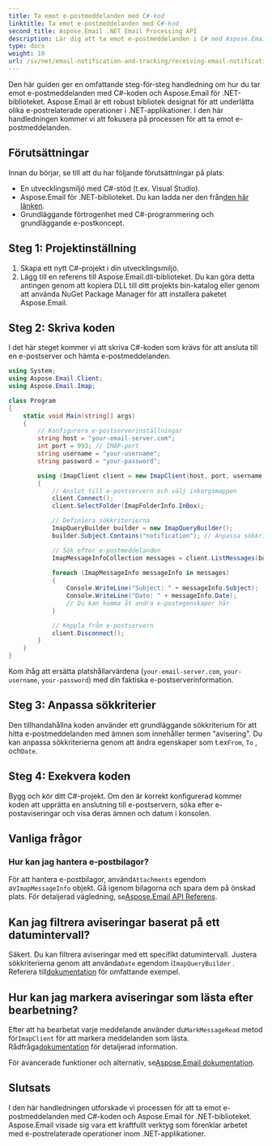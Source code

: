 ```yaml
---
title: Ta emot e-postmeddelanden med C#-kod
linktitle: Ta emot e-postmeddelanden med C#-kod
second_title: Aspose.Email .NET Email Processing API
description: Lär dig att ta emot e-postmeddelanden i C# med Aspose.Email för .NET. Effektivt kodexempel tillhandahålls.
type: docs
weight: 10
url: /sv/net/email-notification-and-tracking/receiving-email-notifications-with-csharp-code/
---
```


Den här guiden ger en omfattande steg-för-steg handledning om hur du tar emot e-postmeddelanden med C#-koden och Aspose.Email för .NET-biblioteket. Aspose.Email är ett robust bibliotek designat för att underlätta olika e-postrelaterade operationer i .NET-applikationer. I den här handledningen kommer vi att fokusera på processen för att ta emot e-postmeddelanden.

## Förutsättningar

Innan du börjar, se till att du har följande förutsättningar på plats:

- En utvecklingsmiljö med C#-stöd (t.ex. Visual Studio).
-  Aspose.Email för .NET-biblioteket. Du kan ladda ner den från[den här länken](https://releases.aspose.com/email/net).
- Grundläggande förtrogenhet med C#-programmering och grundläggande e-postkoncept.

## Steg 1: Projektinställning

1. Skapa ett nytt C#-projekt i din utvecklingsmiljö.
2. Lägg till en referens till Aspose.Email.dll-biblioteket. Du kan göra detta antingen genom att kopiera DLL till ditt projekts bin-katalog eller genom att använda NuGet Package Manager för att installera paketet Aspose.Email.

## Steg 2: Skriva koden

I det här steget kommer vi att skriva C#-koden som krävs för att ansluta till en e-postserver och hämta e-postmeddelanden.

```csharp
using System;
using Aspose.Email.Client;
using Aspose.Email.Imap;

class Program
{
    static void Main(string[] args)
    {
        // Konfigurera e-postserverinställningar
        string host = "your-email-server.com";
        int port = 993; // IMAP-port
        string username = "your-username";
        string password = "your-password";

        using (ImapClient client = new ImapClient(host, port, username, password))
        {
            // Anslut till e-postservern och välj inkorgsmappen
            client.Connect();
            client.SelectFolder(ImapFolderInfo.InBox);

            // Definiera sökkriterierna
            ImapQueryBuilder builder = new ImapQueryBuilder();
            builder.Subject.Contains("notification"); // Anpassa sökkriterierna

            // Sök efter e-postmeddelanden
            ImapMessageInfoCollection messages = client.ListMessages(builder.GetQuery());
            
            foreach (ImapMessageInfo messageInfo in messages)
            {
                Console.WriteLine("Subject: " + messageInfo.Subject);
                Console.WriteLine("Date: " + messageInfo.Date);
                // Du kan komma åt andra e-postegenskaper här
            }

            // Koppla från e-postservern
            client.Disconnect();
        }
    }
}
```

Kom ihåg att ersätta platshållarvärdena (`your-email-server.com`, `your-username`, `your-password`) med din faktiska e-postserverinformation.

## Steg 3: Anpassa sökkriterier

Den tillhandahållna koden använder ett grundläggande sökkriterium för att hitta e-postmeddelanden med ämnen som innehåller termen "avisering". Du kan anpassa sökkriterierna genom att ändra egenskaper som t.ex`From`, `To` , och`Date`.

## Steg 4: Exekvera koden

Bygg och kör ditt C#-projekt. Om den är korrekt konfigurerad kommer koden att upprätta en anslutning till e-postservern, söka efter e-postaviseringar och visa deras ämnen och datum i konsolen.

## Vanliga frågor

### Hur kan jag hantera e-postbilagor?

 För att hantera e-postbilagor, använd`Attachments` egendom av`ImapMessageInfo` objekt. Gå igenom bilagorna och spara dem på önskad plats. För detaljerad vägledning, se[Aspose.Email API Referens](https://reference.aspose.com/email/net/).

## Kan jag filtrera aviseringar baserat på ett datumintervall?

 Säkert. Du kan filtrera aviseringar med ett specifikt datumintervall. Justera sökkriterierna genom att använda`Date` egendom i`ImapQueryBuilder` . Referera till[dokumentation](https://reference.aspose.com/email/net/aspose.email.clients.imap/imapquerybuilder/) för omfattande exempel.

## Hur kan jag markera aviseringar som lästa efter bearbetning?

Efter att ha bearbetat varje meddelande använder du`MarkMessageRead` metod för`ImapClient` för att markera meddelanden som lästa. Rådfråga[dokumentation](https://reference.aspose.com/email/net/aspose.email.clients.imap/imapclient/) för detaljerad information.

 För avancerade funktioner och alternativ, se[Aspose.Email dokumentation](https://reference.aspose.com/email/net).

## Slutsats

I den här handledningen utforskade vi processen för att ta emot e-postmeddelanden med C#-koden och Aspose.Email för .NET-biblioteket. Aspose.Email visade sig vara ett kraftfullt verktyg som förenklar arbetet med e-postrelaterade operationer inom .NET-applikationer.
